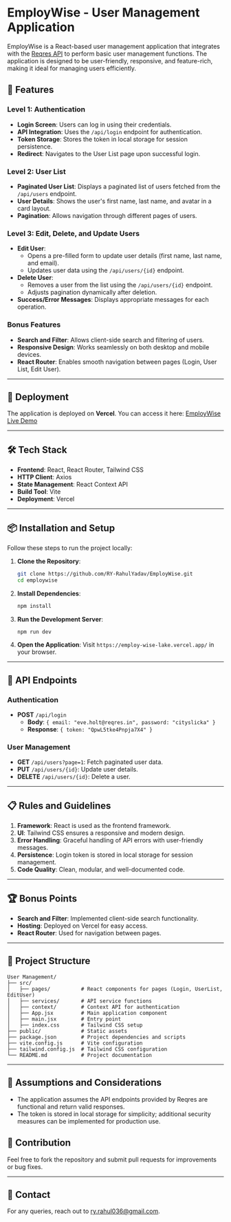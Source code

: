 # EmployWise - User Management Application

EmployWise is a React-based user management application that integrates with the [Reqres API](https://reqres.in/) to perform basic user management functions. The application is designed to be user-friendly, responsive, and feature-rich, making it ideal for managing users efficiently.

## 🌟 Features

### Level 1: Authentication
- **Login Screen**: Users can log in using their credentials.
- **API Integration**: Uses the `/api/login` endpoint for authentication.
- **Token Storage**: Stores the token in local storage for session persistence.
- **Redirect**: Navigates to the User List page upon successful login.

### Level 2: User List
- **Paginated User List**: Displays a paginated list of users fetched from the `/api/users` endpoint.
- **User Details**: Shows the user's first name, last name, and avatar in a card layout.
- **Pagination**: Allows navigation through different pages of users.

### Level 3: Edit, Delete, and Update Users
- **Edit User**: 
  - Opens a pre-filled form to update user details (first name, last name, and email).
  - Updates user data using the `/api/users/{id}` endpoint.
- **Delete User**: 
  - Removes a user from the list using the `/api/users/{id}` endpoint.
  - Adjusts pagination dynamically after deletion.
- **Success/Error Messages**: Displays appropriate messages for each operation.

### Bonus Features
- **Search and Filter**: Allows client-side search and filtering of users.
- **Responsive Design**: Works seamlessly on both desktop and mobile devices.
- **React Router**: Enables smooth navigation between pages (Login, User List, Edit User).

---

## 🚀 Deployment

The application is deployed on **Vercel**. You can access it here: [EmployWise Live Demo](https://employ-wise-lake.vercel.app/)

---

## 🛠️ Tech Stack

- **Frontend**: React, React Router, Tailwind CSS
- **HTTP Client**: Axios
- **State Management**: React Context API
- **Build Tool**: Vite
- **Deployment**: Vercel

---

## 📦 Installation and Setup

Follow these steps to run the project locally:

1. **Clone the Repository**:
   ```bash
   git clone https://github.com/RY-RahulYadav/EmployWise.git
   cd employwise
   ```

2. **Install Dependencies**:
   ```bash
   npm install
   ```

3. **Run the Development Server**:
   ```bash
   npm run dev
   ```

4. **Open the Application**:
   Visit `https://employ-wise-lake.vercel.app/` in your browser.

---

## 📖 API Endpoints

### Authentication
- **POST** `/api/login`
  - **Body**: `{ email: "eve.holt@reqres.in", password: "cityslicka" }`
  - **Response**: `{ token: "QpwL5tke4Pnpja7X4" }`

### User Management
- **GET** `/api/users?page=1`: Fetch paginated user data.
- **PUT** `/api/users/{id}`: Update user details.
- **DELETE** `/api/users/{id}`: Delete a user.

---

## 📋 Rules and Guidelines

1. **Framework**: React is used as the frontend framework.
2. **UI**: Tailwind CSS ensures a responsive and modern design.
3. **Error Handling**: Graceful handling of API errors with user-friendly messages.
4. **Persistence**: Login token is stored in local storage for session management.
5. **Code Quality**: Clean, modular, and well-documented code.

---

## 🏆 Bonus Points

- **Search and Filter**: Implemented client-side search functionality.
- **Hosting**: Deployed on Vercel for easy access.
- **React Router**: Used for navigation between pages.

---

## 📂 Project Structure

```
User Management/
├── src/
│   ├── pages/          # React components for pages (Login, UserList, EditUser)
│   ├── services/       # API service functions
│   ├── context/        # Context API for authentication
│   ├── App.jsx         # Main application component
│   ├── main.jsx        # Entry point
│   ├── index.css       # Tailwind CSS setup
├── public/             # Static assets
├── package.json        # Project dependencies and scripts
├── vite.config.js      # Vite configuration
├── tailwind.config.js  # Tailwind CSS configuration
└── README.md           # Project documentation
```

---

## 📜 Assumptions and Considerations

- The application assumes the API endpoints provided by Reqres are functional and return valid responses.
- The token is stored in local storage for simplicity; additional security measures can be implemented for production use.



## 🤝 Contribution

Feel free to fork the repository and submit pull requests for improvements or bug fixes.

---

## 📧 Contact

For any queries, reach out to [ry.rahul036@gmail.com](mailto:ry.rahul036@gmail.com).
